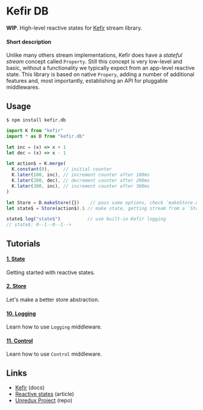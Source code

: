 # Kefir DB

**WIP**. High-level reactive states for [Kefir](kefirjs.github.io/kefir) stream library.

#### Short description

Unlike many others stream implementations, Kefir does have a *stateful stream* concept called `Property`.
Still this concept is very low-level and basic, without a functionality we typically expect from
an app-level reactive state. This library is based on native `Propery`, adding a number of additional features
and, most importantly, establishing an API for pluggable middlewares.

## Usage

```
$ npm install kefir.db
```

```js
import K from "kefir"
import * as D from "kefir.db"

let inc = (x) => x + 1
let dec = (x) => x - 1

let action$ = K.merge(
  K.constant(0),     // initial counter
  K.later(100, inc), // increment counter after 100ms
  K.later(200, dec), // decrement counter after 200ms
  K.later(300, inc), // increment counter after 300ms
)

let Store = D.makeStore({})    // pass some options, check `makeStore.options` or docs
let state$ = Store(action$).$ // make state, getting stream from a `Store(..)` call

state$.log("state$")          // use built-in Kefir logging
// state$: 0--1--0--1-->
```

## Tutorials

#### [1. State](./tutorials/1.state)

Getting started with reactive states.

#### [2. Store](./tutorials/2.store)

Let's make a better store abstraction.

#### [10. Logging](./tutorials/10.log)

Learn how to use `Logging` middleware.

#### [11. Control](./tutorials/11.control)

Learn how to use `Control` middleware.

## Links

* [Kefir](https://kefirjs.github.io/kefir) (docs)
* [Reactive states](https://github.com/ivan-kleshnin/reactive-states) (article)
* [Unredux Project](https://github.com/ivan-kleshnin/unredux) (repo)
